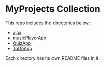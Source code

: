 # MyProjects Collection

This repo includes the directories below:

- [ajax](./ajax)
- [musicPlayerApp](./musicPlayerApp)
- [QuizApp](./QuizApp)
- [ToDoApp](./ToDoApp)

Each directory has its own README files in it.
